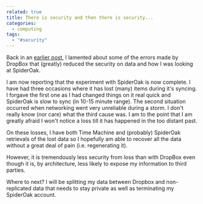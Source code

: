 ```yaml
---
related: true
title: There is security and then there is security...
categories:
  - computing
tags:
  - "#security"
---
```

Back in an [earlier post][1], I lamented about some of the errors made by
DropBox that (greatly) reduced the security on data and how I was looking at
SpiderOak.

I am now reporting that the experiment with SpiderOak is now complete. I have
had three occasions where it has lost (many) items during it's syncing. I
forgave the first one as I had changed things on it real quick and SpiderOak
is slow to sync (in 10-15 minute range). The second situation occurred when
networking went very unreliable during a storm. I don't really know (nor care)
what the third cause was. I am to the point that I am greatly afraid I won't
notice a loss till it has happened in the too distant past.

On these losses, I have both Time Machine and (probably) SpiderOak retrievals
of the lost data so I hopefully am able to recover all the data without a
great deal of pain (i.e. regenerating it).

However, it is tremendously less security from loss than with DropBox even
though it is, by architecture, less likely to expose my information to third
parties.

Where to next? I will be splitting my data between Dropbox and non-replicated
data that needs to stay private as well as terminating my SpiderOak account.

[1]: /blog/2011/06/22/dropbox-accidentally-unlocked-all-accounts-for-4-hours/
